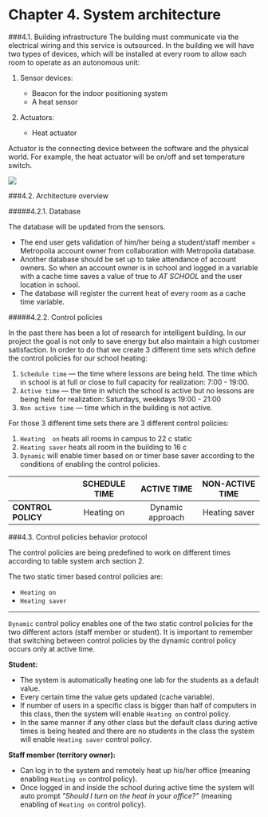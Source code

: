 # Chapter 4. System architecture

###4.1. Building infrastructure
The building must communicate via the electrical wiring and this service is outsourced. In the building we will have two types of devices, which will be installed at every room to allow each room to operate as an autonomous unit:

1.	Sensor devices:
	* Beacon for the indoor positioning system
	* A heat sensor

2.	Actuators:
	* Heat actuator

Actuator is the connecting device between the software and the physical world. For example, the heat actuator will be on/off and set temperature switch.

![](http://users.metropolia.fi/~aidarm/software_engineering/actuator.png)


###4.2. Architecture overview

#####4.2.1. Database

The database will be updated from the sensors.

* The  end user gets validation of him/her being a student/staff member = Metropolia account owner from collaboration with Metropolia database. 
* Another database should be set up to take attendance of account owners. So when an account owner is in school and logged in a variable with a cache time saves a value of true to _AT SCHOOL_ and the user location in school.
* The database will register the current heat of every room as a cache time variable.  

#####4.2.2. Control policies

In the past there has been a lot of research for intelligent building. In our project the goal is not only to save energy but also maintain a high customer satisfaction. In order to do that we create 3 different time sets which define the control policies for our school heating:

1.	`Schedule time` — the time where lessons are being held. The time which in school is at full or close to full capacity for realization: 7:00 - 19:00.
2.	`Active time` — the time in which the school is active but no lessons are being held  for realization: Saturdays, weekdays 19:00 - 21:00
3.	`Non active time` — time which in the building is not active.

For those 3 different time sets there are 3 different control policies:

1.	`Heating  on` heats all rooms in campus to 22 c static
2.	`Heating saver` heats all room in the building to 16 c
3.	`Dynamic` will enable timer based on or timer base saver according to the conditions of enabling the control policies.

|               | SCHEDULE TIME |   ACTIVE TIME    |  NON-ACTIVE TIME |
| ------------- |:-------------:|:----------------:| :----------------:|
| __CONTROL POLICY__| Heating on    | Dynamic approach |Heating saver |


###4.3. Control policies behavior protocol

The control policies are being predefined to work on different times according to table system arch section 2.

The two static timer based control policies are:
* `Heating on`
* `Heating saver`

---

`Dynamic` control policy enables one of the two static control policies for the two different actors (staff member or student). It is important to remember that switching between control policies by the dynamic control policy occurs only at active time.

__Student:__
* The system is automatically heating one lab for the students as a default value.
* Every certain time the value gets updated (cache variable).
* If number of users in a specific class is bigger than half of computers in this class, then the system will enable `Heating on` control policy.
* In the same manner if any other class but the default class during active times is being heated and there are no students in the class the system will enable `Heating saver` control policy.

__Staff member (territory owner):__
* Can log in to the system and remotely heat up his/her office (meaning enabling `Heating on` control policy).
* Once logged in and inside the school during active time the system will auto prompt *"Should I turn on the heat in your office?"* (meaning enabling of `Heating on` control policy).
